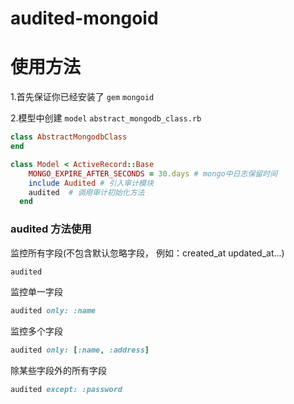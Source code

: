 # audited-mongoid

# 使用方法
1.首先保证你已经安装了 `gem` `mongoid`

2.模型中创建 `model` `abstract_mongodb_class.rb`

```ruby
class AbstractMongodbClass
end
```

```ruby 
class Model < ActiveRecord::Base
    MONGO_EXPIRE_AFTER_SECONDS = 30.days # mongo中日志保留时间
    include Audited # 引入审计模块
    audited  # 调用审计初始化方法
  end
```

### audited 方法使用
 监控所有字段(不包含默认忽略字段， 例如：created_at updated_at...)
```ruby
audited
```

监控单一字段
```ruby
audited only: :name
```

监控多个字段

```ruby
audited only: [:name, :address]
```

除某些字段外的所有字段
```ruby
audited except: :password
```